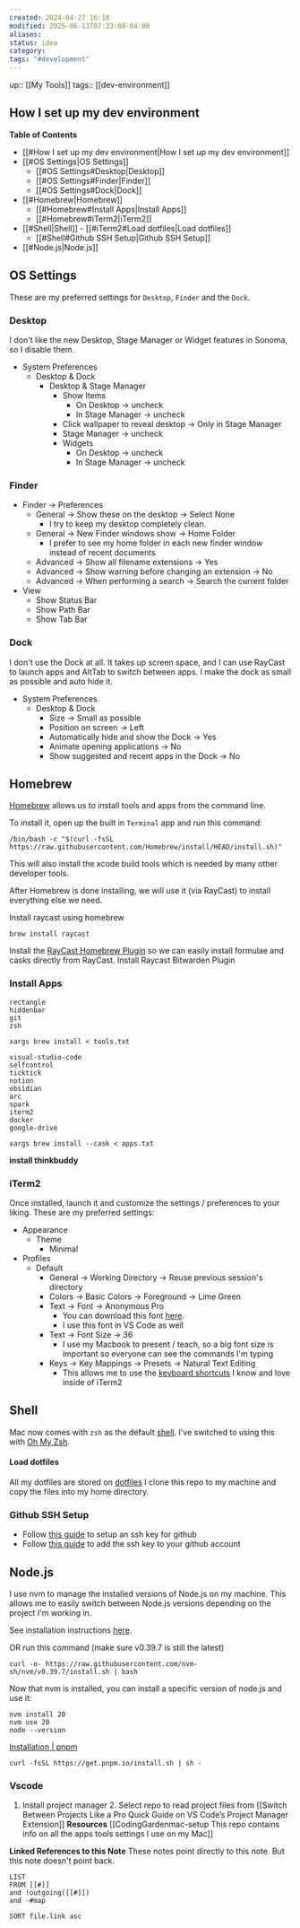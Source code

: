 ```yaml
---
created: 2024-04-27 16:18
modified: 2025-06-13T07:33:08-04:00
aliases: 
status: idea
category: 
tags: "#development"
---
```

up::  [[My Tools]]
tags:: [[dev-environment]]
## How I set up my dev environment

**Table of Contents**
- [[#How I set up my dev environment|How I set up my dev environment]]
- [[#OS Settings|OS Settings]]
	- [[#OS Settings#Desktop|Desktop]]
	- [[#OS Settings#Finder|Finder]]
	- [[#OS Settings#Dock|Dock]]
- [[#Homebrew|Homebrew]]
	- [[#Homebrew#Install Apps|Install Apps]]
	- [[#Homebrew#iTerm2|iTerm2]]
- [[#Shell|Shell]]
		- [[#iTerm2#Load dotfiles|Load dotfiles]]
	- [[#Shell#Github SSH Setup|Github SSH Setup]]
- [[#Node.js|Node.js]]

## OS Settings
These are my preferred settings for `Desktop`, `Finder` and the `Dock`.
### Desktop
I don't like the new Desktop, Stage Manager or Widget features in Sonoma, so I disable them.

- System Preferences
    - Desktop & Dock
        - Desktop & Stage Manager
            - Show Items
                - On Desktop -> uncheck
                - In Stage Manager -> uncheck
            - Click wallpaper to reveal desktop -> Only in Stage Manager
            - Stage Manager -> uncheck
            - Widgets
                - On Desktop -> uncheck
                - In Stage Manager -> uncheck

### Finder
- Finder -> Preferences
    - General -> Show these on the desktop -> Select None
        - I try to keep my desktop completely clean.
    - General -> New Finder windows show -> Home Folder
        - I prefer to see my home folder in each new finder window instead of recent documents
    - Advanced -> Show all filename extensions -> Yes
    - Advanced -> Show warning before changing an extension -> No
    - Advanced -> When performing a search -> Search the current folder
- View
    - Show Status Bar
    - Show Path Bar
    - Show Tab Bar

### Dock
I don't use the Dock at all. It takes up screen space, and I can use RayCast to launch apps and AltTab to switch between apps. I make the dock as small as possible and auto hide it.

- System Preferences
    - Desktop & Dock
        - Size -> Small as possible
        - Position on screen -> Left
        - Automatically hide and show the Dock -> Yes
        - Animate opening applications -> No
        - Show suggested and recent apps in the Dock -> No


## Homebrew
[Homebrew](https://brew.sh/) allows us to install tools and apps from the command line.

To install it, open up the built in `Terminal` app and run this command:

```shell
/bin/bash -c "$(curl -fsSL https://raw.githubusercontent.com/Homebrew/install/HEAD/install.sh)"
```

This will also install the xcode build tools which is needed by many other developer tools.

After Homebrew is done installing, we will use it (via RayCast) to install everything else we need.

Install raycast using homebrew
```
brew install raycast
```

Install the [RayCast Homebrew Plugin](https://www.raycast.com/nhojb/brew) so we can easily install formulae and casks directly from RayCast.
Install Raycast Bitwarden Plugin

### Install Apps

```
rectangle
hiddenbar
git
zsh
```

```
xargs brew install < tools.txt
```

```
visual-studio-code
selfcontrol
ticktick
notion
obsidian
arc
spark
iterm2
docker
google-drive
```

```
xargs brew install --cask < apps.txt
```
**install thinkbuddy**

### iTerm2

Once installed, launch it and customize the settings / preferences to your liking. These are my preferred settings:
- Appearance
    - Theme
        - Minimal
- Profiles
    - Default
        - General -> Working Directory -> Reuse previous session's directory
        - Colors -> Basic Colors -> Foreground -> Lime Green
        - Text -> Font -> Anonymous Pro
            - You can download this font [here](https://www.marksimonson.com/fonts/view/anonymous-pro).
            - I use this font in VS Code as well
        - Text -> Font Size -> 36
            - I use my Macbook to present / teach, so a big font size is important so everyone can see the commands I'm typing
        - Keys -> Key Mappings -> Presets -> Natural Text Editing
            - This allows me to use the [keyboard shortcuts](https://gist.github.com/w3cj/022081eda22081b82c52) I know and love inside of iTerm2



## Shell
Mac now comes with `zsh` as the default [shell](https://en.wikipedia.org/wiki/Comparison_of_command_shells). I've switched to using this with [Oh My Zsh](https://ohmyz.sh/).

#### Load dotfiles
All my dotfiles are stored on [dotfiles](https://github.com/VivianLin61/dotfiles/tree/main/dotfiles)
I clone this repo to my machine and copy the files into my home directory.

### Github SSH Setup
- Follow [this guide](https://docs.github.com/en/authentication/connecting-to-github-with-ssh/generating-a-new-ssh-key-and-adding-it-to-the-ssh-agent) to setup an ssh key for github
- Follow [this guide](https://docs.github.com/en/authentication/connecting-to-github-with-ssh/adding-a-new-ssh-key-to-your-github-account) to add the ssh key to your github account

## Node.js
I use nvm to manage the installed versions of Node.js on my machine. This allows me to easily switch between Node.js versions depending on the project I'm working in.

See installation instructions [here](https://github.com/nvm-sh/nvm#installing-and-updating).

OR run this command (make sure v0.39.7 is still the latest)

```shell
curl -o- https://raw.githubusercontent.com/nvm-sh/nvm/v0.39.7/install.sh | bash
```

Now that nvm is installed, you can install a specific version of node.js and use it:

```shell
nvm install 20
nvm use 20
node --version
```

[Installation | pnpm](https://pnpm.io/installation)
```
curl -fsSL https://get.pnpm.io/install.sh | sh -
```

### Vscode
1. Install project manager
	2. Select repo to read project files from
	[[Switch Between Projects Like a Pro Quick Guide on VS Code’s Project Manager Extension]]
**Resources**
[[CodingGardenmac-setup This repo contains info on all the apps  tools  settings I use on my Mac]]

**Linked References to this Note**
These notes point directly to this note. But this note doesn't point back.
```dataview
LIST
FROM [[#]]
and !outgoing([[#]])
and -#map

SORT file.link asc
```



